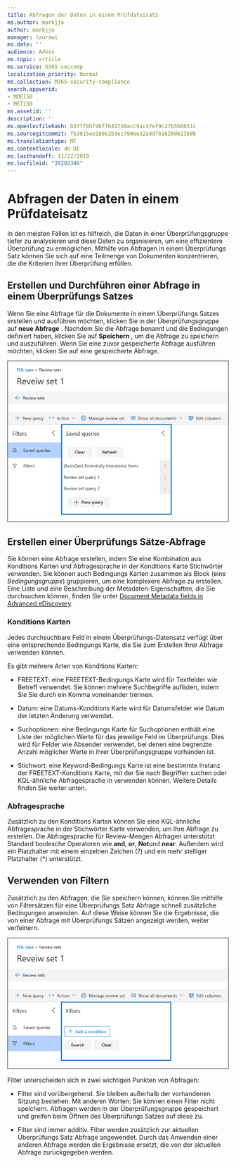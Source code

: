 ```yaml
---
title: Abfragen der Daten in einem Prüfdateisatz
ms.author: markjjo
author: markjjo
manager: laurawi
ms.date: ''
audience: Admin
ms.topic: article
ms.service: O365-seccomp
localization_priority: Normal
ms.collection: M365-security-compliance
search.appverid:
- MOE150
- MET150
ms.assetid: ''
description: ''
ms.openlocfilehash: b37ff9bf96ff641750acc9ac47ef9c27b566651c
ms.sourcegitcommit: fb3815ee186b2b3ec790ee32a9d7b1628d623b0b
ms.translationtype: MT
ms.contentlocale: de-DE
ms.lasthandoff: 11/22/2019
ms.locfileid: "39202346"
---
```

# <a name="query-the-data-in-a-review-set"></a>Abfragen der Daten in einem Prüfdateisatz

In den meisten Fällen ist es hilfreich, die Daten in einer Überprüfungsgruppe tiefer zu analysieren und diese Daten zu organisieren, um eine effizientere Überprüfung zu ermöglichen. Mithilfe von Abfragen in einem Überprüfungs Satz können Sie sich auf eine Teilmenge von Dokumenten konzentrieren, die die Kriterien ihrer Überprüfung erfüllen.

## <a name="creating-and-running-a-query-in-a-review-set"></a>Erstellen und Durchführen einer Abfrage in einem Überprüfungs Satzes

Wenn Sie eine Abfrage für die Dokumente in einem Überprüfungs Satzes erstellen und ausführen möchten, klicken Sie in der Überprüfungsgruppe auf **neue Abfrage** . Nachdem Sie die Abfrage benannt und die Bedingungen definiert haben, klicken Sie auf **Speichern** , um die Abfrage zu speichern und auszuführen. Wenn Sie eine zuvor gespeicherte Abfrage ausführen möchten, klicken Sie auf eine gespeicherte Abfrage. 

![Überprüfen von Mengen Abfragen](media/AeDReviewSetQueries.png)

## <a name="building-a-review-set-query"></a>Erstellen einer Überprüfungs Sätze-Abfrage

Sie können eine Abfrage erstellen, indem Sie eine Kombination aus Konditions Karten und Abfragesprache in der Konditions Karte Stichwörter verwenden. Sie können auch Bedingungs Karten zusammen als Block (eine *Bedingungsgruppe*) gruppieren, um eine komplexere Abfrage zu erstellen. Eine Liste und eine Beschreibung der Metadaten-Eigenschaften, die Sie durchsuchen können, finden Sie unter [Document Metadata fields in Advanced eDiscovery](document-metadata-fields-in-Advanced-eDiscovery.md).

### <a name="condition-cards"></a>Konditions Karten

Jedes durchsuchbare Feld in einem Überprüfungs-Datensatz verfügt über eine entsprechende Bedingungs Karte, die Sie zum Erstellen Ihrer Abfrage verwenden können.

Es gibt mehrere Arten von Konditions Karten:

- FREETEXT: eine FREETEXT-Bedingungs Karte wird für Textfelder wie Betreff verwendet. Sie können mehrere Suchbegriffe auflisten, indem Sie Sie durch ein Komma voneinander trennen.

- Datum: eine Datums-Konditions Karte wird für Datumsfelder wie Datum der letzten Änderung verwendet.

- Suchoptionen: eine Bedingungs Karte für Suchoptionen enthält eine Liste der möglichen Werte für das jeweilige Feld im Überprüfungs. Dies wird für Felder wie Absender verwendet, bei denen eine begrenzte Anzahl möglicher Werte in ihrer Überprüfungsgruppe vorhanden ist.

- Stichwort: eine Keyword-Bedingungs Karte ist eine bestimmte Instanz der FREETEXT-Konditions Karte, mit der Sie nach Begriffen suchen oder KQL-ähnliche Abfragesprache in verwenden können. Weitere Details finden Sie weiter unten.

### <a name="query-language"></a>Abfragesprache

Zusätzlich zu den Konditions Karten können Sie eine KQL-ähnliche Abfragesprache in der Stichwörter Karte verwenden, um Ihre Abfrage zu erstellen. Die Abfragesprache für Review-Mengen Abfragen unterstützt Standard boolesche Operatoren wie **and**, **or**, **Not**und **near**. Außerdem wird ein Platzhalter mit einem einzelnen Zeichen (?) und ein mehr stelliger Platzhalter (*) unterstützt.

## <a name="using-filters"></a>Verwenden von Filtern

Zusätzlich zu den Abfragen, die Sie speichern können, können Sie mithilfe von Filtersätzen für eine Überprüfungs Satz Abfrage schnell zusätzliche Bedingungen anwenden. Auf diese Weise können Sie die Ergebnisse, die von einer Abfrage mit Überprüfungs Sätzen angezeigt werden, weiter verfeinern.

![Überprüfen von Filtersätzen](media/AeDReviewSetFilters.png)

Filter unterscheiden sich in zwei wichtigen Punkten von Abfragen:

- Filter sind vorübergehend. Sie bleiben außerhalb der vorhandenen Sitzung bestehen. Mit anderen Worten: Sie können einen Filter nicht speichern. Abfragen werden in der Überprüfungsgruppe gespeichert und greifen beim Öffnen des Überprüfungs Satzes auf diese zu.

- Filter sind immer additiv. Filter werden zusätzlich zur aktuellen Überprüfungs Satz Abfrage angewendet. Durch das Anwenden einer anderen Abfrage werden die Ergebnisse ersetzt, die von der aktuellen Abfrage zurückgegeben werden.

